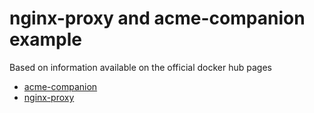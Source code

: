 # nginx-proxy and acme-companion example

Based on information available on the official docker hub pages
- [acme-companion](https://hub.docker.com/r/nginxproxy/acme-companion) 
- [nginx-proxy](https://hub.docker.com/r/nginxproxy/nginx-proxy) 
